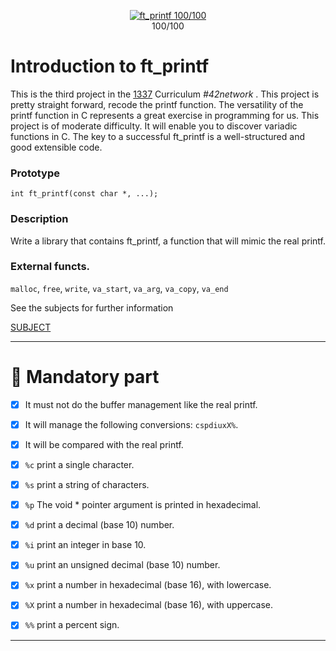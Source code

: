 <p align="center">
<a href="https://github.com/YOPll/ft_printf">
  <img src="https://user-images.githubusercontent.com/49567393/144767478-c79ae68d-f4a3-48a4-ba7b-ee03623a6380.png" alt="ft_printf 100/100">
</a>
  <br>
  100/100
</p>

# Introduction to ft_printf

This is the third project in the [1337](https://1337.ma) Curriculum *#42network* . This project is pretty straight forward, recode the printf function. The versatility of the printf function in C represents a great exercise in programming for us. This project is of moderate difficulty. It will enable you to discover variadic functions in C. The key to a successful ft_printf is a well-structured and good extensible code.

### Prototype
`int ft_printf(const char *, ...);`
### Description
Write a library that contains ft_printf, a function that will mimic the real printf.
### External functs.
`malloc`, `free`, `write`, `va_start`, `va_arg`, `va_copy`, `va_end`

See the subjects for further information

[SUBJECT](subject/en.subject.pdf)

---

# :bookmark_tabs: Mandatory part

- [x] It must not do the buffer management like the real printf.
- [x] It will manage the following conversions: `cspdiuxX%`.
- [x] It will be compared with the real printf.
- [x] `%c` print a single character.
- [x] `%s` print a string of characters.
- [x] `%p` The void * pointer argument is printed in hexadecimal.
- [x] `%d` print a decimal (base 10) number.
- [x] `%i` print an integer in base 10.
- [x] `%u` print an unsigned decimal (base 10) number.
- [x] `%x` print a number in hexadecimal (base 16), with lowercase.
- [x] `%X` print a number in hexadecimal (base 16), with uppercase.
- [x] `%%` print a percent sign.



---
